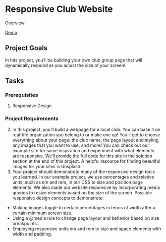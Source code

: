 # Responsive Club Website
 Overview

 [Demo](https://github.com/silvanaselmani/Responsive-Club-Website.git)

 ## Project Goals
 In this project, you’ll be building your own club group page that will dynamically respond as you adjust the size of your screen!​
## Tasks
### Prerequisites
1. Responsive Design
### Project Requirements
2. In this project, you’ll build a webpage for a local club. You can base it on real-life organization you belong to or make one up! You’ll get to choose everything about your page: the club name, the page layout and styling, any images that you want to use, and more! You can check out our example site for some inspiration and experiment with what elements are responsive. We’ll provide the full code for this site in the solution section at the end of this project.
A helpful resource for finding beautiful images for your sites is Unsplash.
3. Your project should demonstrate many of the responsive design tools you learned. In our example project, we use percentages and relative units, such as em and rem, in our CSS to size and position page elements. We also made our website responsive by incorporating media queries to resize elements based on the size of the screen.
Possible responsive design concepts to demonstrate:​
- Making images toggle to certain percentages in terms of width after a certain minimum screen size.
- Using a @media rule to change page layout and behavior based on size breakpoints.
- Employing responsive units em and rem to size and space elements with width and padding.
